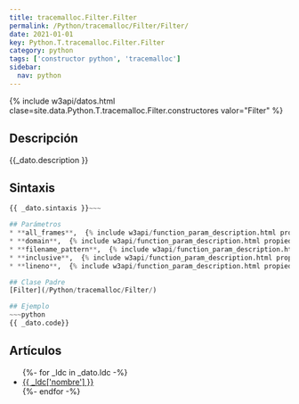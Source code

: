 ```yaml
---
title: tracemalloc.Filter.Filter
permalink: /Python/tracemalloc/Filter/Filter/
date: 2021-01-01
key: Python.T.tracemalloc.Filter.Filter
category: python
tags: ['constructor python', 'tracemalloc']
sidebar: 
  nav: python
---
```


{% include w3api/datos.html clase=site.data.Python.T.tracemalloc.Filter.constructores valor="Filter" %}

## Descripción
{{_dato.description }}

## Sintaxis
~~~python
{{ _dato.sintaxis }}~~~

## Parámetros
* **all_frames**,  {% include w3api/function_param_description.html propiedad=site.data.Python.T.tracemalloc.Filter.Filter valor="all_frames" %}
* **domain**,  {% include w3api/function_param_description.html propiedad=site.data.Python.T.tracemalloc.Filter.Filter valor="domain" %}
* **filename_pattern**,  {% include w3api/function_param_description.html propiedad=site.data.Python.T.tracemalloc.Filter.Filter valor="filename_pattern" %}
* **inclusive**,  {% include w3api/function_param_description.html propiedad=site.data.Python.T.tracemalloc.Filter.Filter valor="inclusive" %}
* **lineno**,  {% include w3api/function_param_description.html propiedad=site.data.Python.T.tracemalloc.Filter.Filter valor="lineno" %}

## Clase Padre
[Filter](/Python/tracemalloc/Filter/)

## Ejemplo
~~~python
{{ _dato.code}}
~~~

## Artículos
<ul>
{%- for _ldc in _dato.ldc -%}
   <li>
       <a href="{{_ldc['url'] }}">{{ _ldc['nombre'] }}</a>
   </li>
{%- endfor -%}
</ul>
